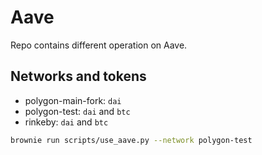 # Aave

Repo contains different operation on Aave.

## Networks and tokens

- polygon-main-fork: `dai`
- polygon-test: `dai` and `btc`
- rinkeby: `dai` and `btc`

```bash
brownie run scripts/use_aave.py --network polygon-test
```
